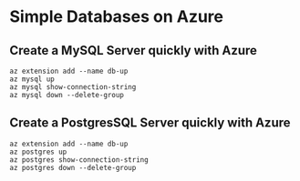 # Simple Databases on Azure

## Create a MySQL Server quickly with Azure

```
az extension add --name db-up
az mysql up
az mysql show-connection-string
az mysql down --delete-group
```

## Create a PostgresSQL Server quickly with Azure

```
az extension add --name db-up
az postgres up
az postgres show-connection-string
az postgres down --delete-group
```